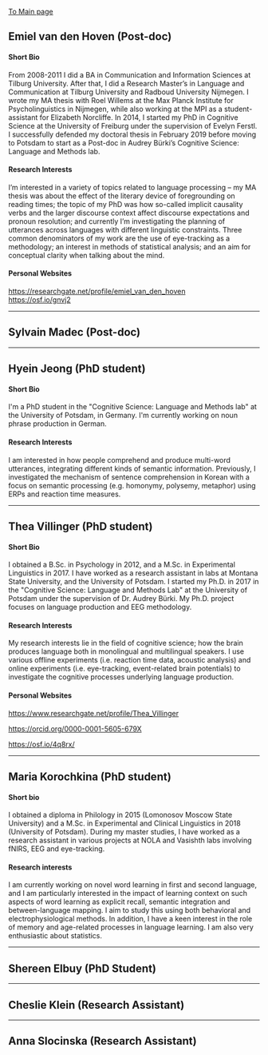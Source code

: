 [To Main page](https://audreyburki.github.io/Website/)

## Emiel van den Hoven (Post-doc)
#### Short Bio
From 2008-2011 I did a BA in Communication and Information Sciences at Tilburg University. After that, I did a Research Master’s in Language and Communication at Tilburg University and Radboud University Nijmegen. I wrote my MA thesis with Roel Willems at the Max Planck Institute for Psycholinguistics in Nijmegen, while also working at the MPI as a student-assistant for Elizabeth Norcliffe. In 2014, I started my PhD in Cognitive Science at the University of Freiburg under the supervision of Evelyn Ferstl. I successfully defended my doctoral thesis in February 2019 before moving to Potsdam to start as a Post-doc in Audrey Bürki’s Cognitive Science: Language and Methods lab.

#### Research Interests
I’m interested in a variety of topics related to language processing – my MA thesis was about the effect of the literary device of foregrounding on reading times; the topic of my PhD was how so-called implicit causality verbs and the larger discourse context affect discourse expectations and pronoun resolution; and currently I’m investigating the planning of utterances across languages with different linguistic constraints. Three common denominators of my work are the use of eye-tracking as a methodology; an interest in methods of statistical analysis; and an aim for conceptual clarity when talking about the mind.

#### Personal Websites
https://researchgate.net/profile/emiel_van_den_hoven   
https://osf.io/gnvj2

-------------------------------------------------------------
## Sylvain Madec (Post-doc)
 
 
 
 
-------------------------------------------------------------
## Hyein Jeong (PhD student)
#### Short Bio
I'm a PhD student in the "Cognitive Science: Language and Methods lab" at the University of Potsdam, in Germany. I'm currently working on noun phrase production in German.

#### Research Interests
I am interested in how people comprehend and produce multi-word utterances, integrating different kinds of semantic information. Previously, I investigated the mechanism of sentence comprehension in Korean with a focus on semantic processing (e.g. homonymy, polysemy, metaphor) using ERPs and reaction time measures.

-------------------------------------------------------------
    
## Thea Villinger (PhD student)
#### Short Bio
I obtained a B.Sc. in Psychology in 2012, and a M.Sc. in Experimental Linguistics in 2017. I have worked as a research assistant in labs at Montana State University, and the University of Potsdam. I started my Ph.D. in 2017 in the "Cognitive Science: Language and Methods Lab" at the University of Potsdam under the supervision of Dr. Audrey Bürki. My Ph.D. project focuses on language production and EEG methodology.
 
#### Research Interests
My research interests lie in the field of cognitive science; how the brain produces language both in monolingual and multilingual speakers. I use various offline experiments (i.e. reaction time data, acoustic analysis) and online experiments (i.e. eye-tracking, event-related brain potentials) to investigate the cognitive processes underlying language production. 

#### Personal Websites
https://www.researchgate.net/profile/Thea_Villinger

https://orcid.org/0000-0001-5605-679X

https://osf.io/4q8rx/
 
-------------------------------------------------------------  
 
 
## Maria Korochkina (PhD student)
#### Short bio  
I obtained a diploma in Philology in 2015 (Lomonosov Moscow State University) and a M.Sc. in Experimental and Clinical Linguistics in 2018 (University of Potsdam). During my master studies, I have worked as a research assistant in various projects at NOLA and Vasishth labs involving fNIRS, EEG and eye-tracking.

#### Research interests
I am currently working on novel word learning in first and second language, and I am particularly interested in the impact of learning context on such aspects of word learning as explicit recall, semantic integration and between-language mapping. I aim to study this using both behavioral and electrophysiological methods. In addition, I have a keen interest in the role of memory and age-related processes in language learning. I am also very enthusiastic about statistics.

-------------------------------------------------------------
 
 
 
## Shereen Elbuy (PhD Student)


-------------------------------------------------------------
 
 
 
## Cheslie Klein (Research Assistant)


-------------------------------------------------------------
 
 
 
## Anna Slocinska (Research Assistant)

